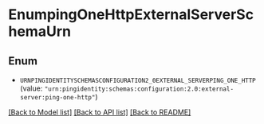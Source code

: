 # EnumpingOneHttpExternalServerSchemaUrn

## Enum


* `URNPINGIDENTITYSCHEMASCONFIGURATION2_0EXTERNAL_SERVERPING_ONE_HTTP` (value: `"urn:pingidentity:schemas:configuration:2.0:external-server:ping-one-http"`)


[[Back to Model list]](../README.md#documentation-for-models) [[Back to API list]](../README.md#documentation-for-api-endpoints) [[Back to README]](../README.md)


